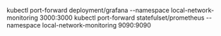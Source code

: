 kubectl port-forward deployment/grafana --namespace local-network-monitoring 3000:3000
kubectl port-forward statefulset/prometheus --namespace local-network-monitoring 9090:9090